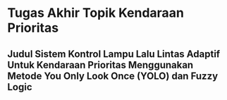 # Tugas Akhir Topik Kendaraan Prioritas

## Judul Sistem Kontrol Lampu Lalu Lintas Adaptif Untuk Kendaraan Prioritas Menggunakan Metode You Only Look Once (YOLO) dan Fuzzy Logic
